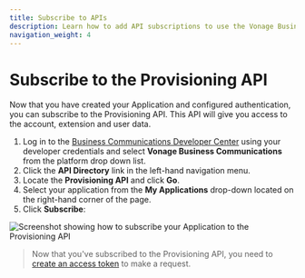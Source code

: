 ```yaml
---
title: Subscribe to APIs
description: Learn how to add API subscriptions to use the Vonage Business Communications APIs
navigation_weight: 4
---
```


# Subscribe to the Provisioning API

Now that you have created your Application and configured authentication, you can subscribe to the Provisioning API. This API will give you access to the account, extension and user data.

1. Log in to the [Business Communications Developer Center](https://apimanager.uc.vonage.com/store/) using your developer credentials and select **Vonage Business Communications** from the platform drop down list.
2. Click the **API Directory** link in the left-hand navigation menu.
3. Locate the **Provisioning API** and click **Go**.
4. Select your application from the **My Applications** drop-down located on the right-hand corner of the page. 
5. Click **Subscribe**:

![Screenshot showing how to subscribe your Application to the Provisioning API](/images/vbc/getting-started/subscribe-api.png)

> Now that you've subscribed to the Provisioning API, you need to [create an access token](/getting-started/create-an-access-token) to make a request.
